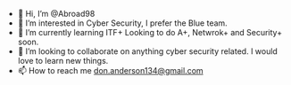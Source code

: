 - 👋 Hi, I’m @Abroad98
- 👀 I’m interested in Cyber Security, I prefer the Blue team.
- 🌱 I’m currently learning ITF+ Looking to do A+, Netwrok+ and Security+ soon.
- 💞️ I’m looking to collaborate on anything cyber security related. I would love to learn new things.
- 📫 How to reach me don.anderson134@gmail.com

<!---
Abroad98/Abroad98 is a ✨ special ✨ repository because its `README.md` (this file) appears on your GitHub profile.
You can click the Preview link to take a look at your changes.
--->
